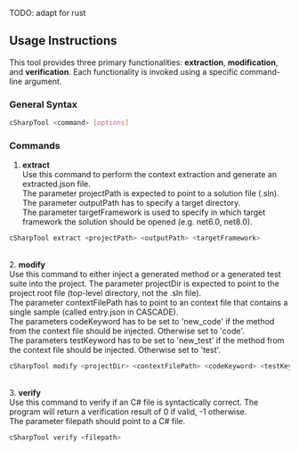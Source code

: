 TODO: adapt for rust

## Usage Instructions

This tool provides three primary functionalities: **extraction**, **modification**, and **verification**. Each functionality is invoked using a specific command-line argument.

### General Syntax
```bash
cSharpTool <command> [options]
```

### Commands

1. **extract**  
Use this command to perform the context extraction and generate an extracted.json file.  
The parameter projectPath is expected to point to a solution file (.sln).  
The parameter outputPath has to specify a target directory.  
The parameter targetFramework is used to specify in which target framework the solution should be opened (e.g. net6.0, net8.0).  
```bash
cSharpTool extract <projectPath> <outputPath> <targetFramework>
```
&nbsp;  
2. **modify**  
Use this command to either inject a generated method or a generated test suite into the project.
The parameter projectDir is expected to point to the project root file (top-level directory, not the .sln file).  
The parameter contextFilePath has to point to an context file that contains a single sample (called entry.json in CASCADE).  
The parameters codeKeyword has to be set to 'new_code' if the method from the context file should be injected. Otherwise set to 'code'.  
The parameters testKeyword has to be set to 'new_test' if the method from the context file should be injected. Otherwise set to 'test'.
```bash
cSharpTool modify <projectDir> <contextFilePath> <codeKeyword> <testKeyword>
```
&nbsp;  
3. **verify**  
Use this command to verify if an C\# file is syntactically correct. The program will return a verification result of 0 if valid, -1 otherwise.  
The parameter filepath should point to a C\# file.
```bash
cSharpTool verify <filepath>
```
